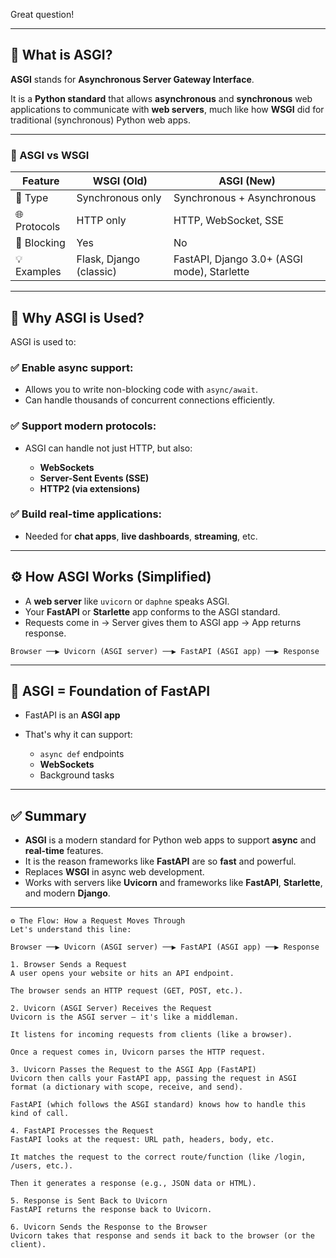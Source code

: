 Great question!

---

## 🧩 What is ASGI?

**ASGI** stands for **Asynchronous Server Gateway Interface**.

It is a **Python standard** that allows **asynchronous** and **synchronous** web applications to communicate with **web servers**, much like how **WSGI** did for traditional (synchronous) Python web apps.

---

### 🔁 ASGI vs WSGI

| Feature      | WSGI (Old)              | ASGI (New)                                  |
| ------------ | ----------------------- | ------------------------------------------- |
| 🚦 Type      | Synchronous only        | Synchronous + Asynchronous                  |
| 🌐 Protocols | HTTP only               | HTTP, WebSocket, SSE                        |
| 🚫 Blocking  | Yes                     | No                                          |
| 💡 Examples  | Flask, Django (classic) | FastAPI, Django 3.0+ (ASGI mode), Starlette |

---

## 🎯 Why ASGI is Used?

ASGI is used to:

### ✅ Enable **async support**:

* Allows you to write non-blocking code with `async/await`.
* Can handle thousands of concurrent connections efficiently.

### ✅ Support modern protocols:

* ASGI can handle not just HTTP, but also:

  * **WebSockets**
  * **Server-Sent Events (SSE)**
  * **HTTP2 (via extensions)**

### ✅ Build real-time applications:

* Needed for **chat apps**, **live dashboards**, **streaming**, etc.

---

## ⚙️ How ASGI Works (Simplified)

* A **web server** like `uvicorn` or `daphne` speaks ASGI.
* Your **FastAPI** or **Starlette** app conforms to the ASGI standard.
* Requests come in → Server gives them to ASGI app → App returns response.

```text
Browser ──▶ Uvicorn (ASGI server) ──▶ FastAPI (ASGI app) ──▶ Response
```

---

## 📌 ASGI = Foundation of FastAPI

* FastAPI is an **ASGI app**
* That's why it can support:

  * `async def` endpoints
  * **WebSockets**
  * Background tasks
 

---


## ✅ Summary

* **ASGI** is a modern standard for Python web apps to support **async** and **real-time** features.
* It is the reason frameworks like **FastAPI** are so **fast** and powerful.
* Replaces **WSGI** in async web development.
* Works with servers like **Uvicorn** and frameworks like **FastAPI**, **Starlette**, and modern **Django**.

---

```
⚙️ The Flow: How a Request Moves Through
Let's understand this line:

Browser ──▶ Uvicorn (ASGI server) ──▶ FastAPI (ASGI app) ──▶ Response

1. Browser Sends a Request
A user opens your website or hits an API endpoint.

The browser sends an HTTP request (GET, POST, etc.).

2. Uvicorn (ASGI Server) Receives the Request
Uvicorn is the ASGI server — it's like a middleman.

It listens for incoming requests from clients (like a browser).

Once a request comes in, Uvicorn parses the HTTP request.

3. Uvicorn Passes the Request to the ASGI App (FastAPI)
Uvicorn then calls your FastAPI app, passing the request in ASGI format (a dictionary with scope, receive, and send).

FastAPI (which follows the ASGI standard) knows how to handle this kind of call.

4. FastAPI Processes the Request
FastAPI looks at the request: URL path, headers, body, etc.

It matches the request to the correct route/function (like /login, /users, etc.).

Then it generates a response (e.g., JSON data or HTML).

5. Response is Sent Back to Uvicorn
FastAPI returns the response back to Uvicorn.

6. Uvicorn Sends the Response to the Browser
Uvicorn takes that response and sends it back to the browser (or the client).

```